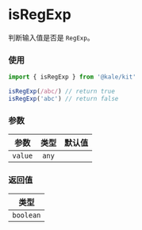 # isRegExp

判断输入值是否是 `RegExp`。

### 使用

```ts
import { isRegExp } from '@kale/kit'

isRegExp(/abc/) // return true
isRegExp('abc') // return false
```

### 参数

| 参数    | 类型  | 默认值 |
| ------- | :---: | -----: |
| `value` | `any` |        |

### 返回值

|   类型    |
| :-------: |
| `boolean` |
